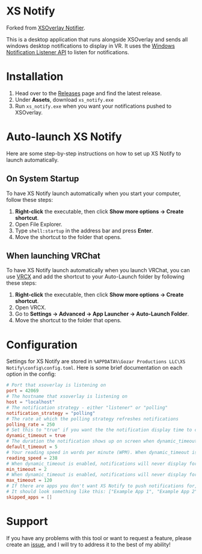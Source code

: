 # XS Notify
Forked from [XSOverlay Notifier](https://github.com/bluskript/xsoverlay-notifier).

This is a desktop application that runs alongside XSOverlay and sends all windows desktop notifications to display in VR. It uses the [Windows Notification Listener API](https://learn.microsoft.com/en-us/windows/apps/design/shell/tiles-and-notifications/notification-listener) to listen for notifications.
# Installation
1. Head over to the [Releases](https://github.com/Erallie/xs-notify/releases) page and find the latest release.
2. Under **Assets**, download `xs_notify.exe`
3. Run `xs_notify.exe` when you want your notifications pushed to XSOverlay.
# Auto-launch XS Notify
Here are some step-by-step instructions on how to set up XS Notify to launch automatically.
## On System Startup
To have XS Notify launch automatically when you start your computer, follow these steps:
1. **Right-click** the executable, then click **Show more options → Create shortcut**.
2. Open File Explorer.
3. Type `shell:startup` in the address bar and press **Enter**.
4. Move the shortcut to the folder that opens.
## When launching VRChat
To have XS Notify launch automatically when you launch VRChat, you can use [VRCX](https://github.com/vrcx-team/VRCX) and add the shortcut to your Auto-Launch folder by following these steps:
1. **Right-click** the executable, then click **Show more options → Create shortcut**.
2. Open VRCX.
3. Go to **Settings → Advanced → App Launcher → Auto-Launch Folder**.
4. Move the shortcut to the folder that opens.
# Configuration
Settings for XS Notify are stored in `%APPDATA%\Gozar Productions LLC\XS Notify\config\config.toml`. Here is some brief documentation on each option in the config:
```toml
# Port that xsoverlay is listening on
port = 42069
# The hostname that xsoverlay is listening on
host = "localhost"
# The notification strategy - either "listener" or "polling"
notification_strategy = "polling"
# The rate at which the polling strategy refreshes notifications
polling_rate = 250
# Set this to "true" if you want the the notification display time to change depending on the amount of text being displayed. Otherwise, set it to "false".
dynamic_timeout = true
# The duration the notification shows up on screen when dynamic_timeout is disabled.
default_timeout = 5
# Your reading speed in words per minute (WPM). When dynamic_timeout is enabled, the timeout of each notification will be calculated based off of this.
reading_speed = 238
# When dynamic_timeout is enabled, notifications will never display for less than this many seconds.
min_timeout = 2
# When dynamic_timeout is enabled, notifications will never display for more than this many seconds.
max_timeout = 120
# If there are apps you don't want XS Notify to push notifications for, add their names in quotation marks ( "" ) to the brackets below, separated by commas ( , ).
# It should look something like this: ["Example App 1", "Example App 2"]
skipped_apps = []
```
# Support
If you have any problems with this tool or want to request a feature, please create an [issue](https://github.com/Erallie/xs-notify/issues), and I will try to address it to the best of my ability!